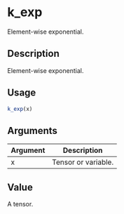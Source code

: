 # k_exp


Element-wise exponential.




## Description

Element-wise exponential.





## Usage
```r
k_exp(x)
```




## Arguments


Argument      |Description
------------- |----------------
x | Tensor or variable.





## Value

A tensor.





